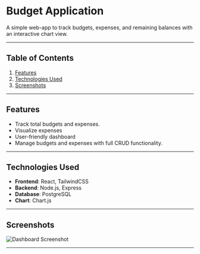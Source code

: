 # Budget Application

A simple web-app to track budgets, expenses, and remaining balances with an interactive chart view.

---

## Table of Contents

1. [Features](#features)  
2. [Technologies Used](#technologies-used)  
3. [Screenshots](#screenshots)  

---

## Features

- Track total budgets and expenses.  
- Visualize expenses
- User-friendly dashboard 
- Manage budgets and expenses with full CRUD functionality. 
---

## Technologies Used

- **Frontend**: React, TailwindCSS  
- **Backend**: Node.js, Express  
- **Database**: PostgreSQL  
- **Chart**: Chart.js  

---

## Screenshots

![Dashboard Screenshot](../screencapture-localhost-5173-2024-11-21-01_48_42.png)


---

